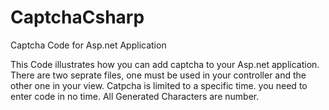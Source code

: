 # CaptchaCsharp

Captcha Code for Asp.net Application


This Code illustrates how you can add captcha to your Asp.net application. There are two seprate files, one must be used in your controller and the other one in your view. Catpcha is limited to a specific time. you need to enter code in no time. All Generated Characters are number.

